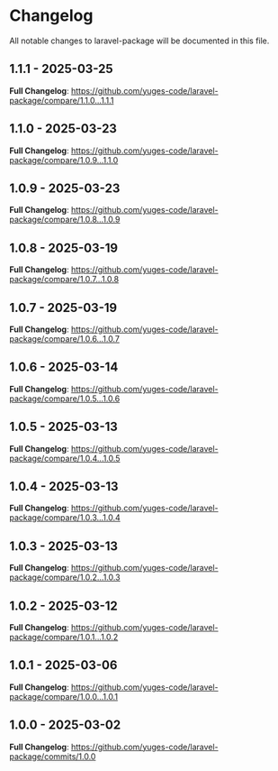 # Changelog

All notable changes to laravel-package will be documented in this file.

## 1.1.1 - 2025-03-25

**Full Changelog**: https://github.com/yuges-code/laravel-package/compare/1.1.0...1.1.1

## 1.1.0 - 2025-03-23

**Full Changelog**: https://github.com/yuges-code/laravel-package/compare/1.0.9...1.1.0

## 1.0.9 - 2025-03-23

**Full Changelog**: https://github.com/yuges-code/laravel-package/compare/1.0.8...1.0.9

## 1.0.8 - 2025-03-19

**Full Changelog**: https://github.com/yuges-code/laravel-package/compare/1.0.7...1.0.8

## 1.0.7 - 2025-03-19

**Full Changelog**: https://github.com/yuges-code/laravel-package/compare/1.0.6...1.0.7

## 1.0.6 - 2025-03-14

**Full Changelog**: https://github.com/yuges-code/laravel-package/compare/1.0.5...1.0.6

## 1.0.5 - 2025-03-13

**Full Changelog**: https://github.com/yuges-code/laravel-package/compare/1.0.4...1.0.5

## 1.0.4 - 2025-03-13

**Full Changelog**: https://github.com/yuges-code/laravel-package/compare/1.0.3...1.0.4

## 1.0.3 - 2025-03-13

**Full Changelog**: https://github.com/yuges-code/laravel-package/compare/1.0.2...1.0.3

## 1.0.2 - 2025-03-12

**Full Changelog**: https://github.com/yuges-code/laravel-package/compare/1.0.1...1.0.2

## 1.0.1 - 2025-03-06

**Full Changelog**: https://github.com/yuges-code/laravel-package/compare/1.0.0...1.0.1

## 1.0.0 - 2025-03-02

**Full Changelog**: https://github.com/yuges-code/laravel-package/commits/1.0.0
